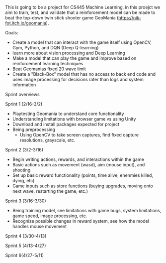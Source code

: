 This is going to be a project for CS445 Machine Learning, in this proejct we aim to train, test, and validate that a reinforcement model can be made to beat the top-down twin stick shooter game GeoMania (https://nik-fot.itch.io/geomania). 


Goals:

- Create a model that can interact with the game itself using OpenCV, Gym, Python, and DQN (Deep Q-learning)
- learn more about vision processing and Deep Learning
- Make a model that can play the game and improve based on reinforcement learning techniques
- Beat Geomanias fixed 20 wave limit
- Create a "Black-Box" model that has no access to back end code and uses image processing for decisions rater than logs and system information

Sprint overviews

  Sprint 1 (2/16-3/2)
  - Playtesting Geomania to understand core functionality
  - Understanding limitations with browser game vs using Unity
  - Download and install packages expected for project
  - Being preprocessing
      - Using OpenCV to take screen captures, find fixed capture resolutions, grayscale, etc.
  

  Sprint 2 (3/2-3/16)
  - Begin writing actions, rewards, and interactions within the game
  - Basic actions such as movement (wasd), aim (mouse input), and shooting
  - Set up basic reward functionality (points, time alive, enenmies killed, dying, etc)
  - Game inputs such as store functions (buying upgrades, moving onto next wave, restarting the game, etc.)

  Sprint 3 (3/16-3/30)
  - Being training model, see limitations with game bugs, system limitations, game speed, image processing, etc.
  - Recognize possible changes in reward system, see how the model handles mouse movement

  Sprint 4 (3/30-4/13)


  Sprint 5 (4/13-4/27)


  Sprint 6(4/27-5/11)
